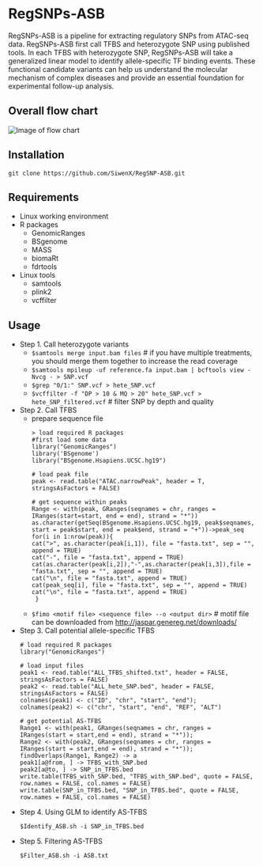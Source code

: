 # RegSNPs-ASB
RegSNPs-ASB is a pipeline for extracting regulatory SNPs from ATAC-seq data. RegSNPs-ASB first call TFBS and heterozygote SNP using published tools. In each TFBS with heterozygote SNP, RegSNPs-ASB will take a generalized linear model to identify allele-specific TF binding events. These functional candidate variants can help us understand the molecular mechanism of complex diseases and provide an essential foundation for experimental follow-up analysis.
## Overall flow chart
![Image of flow chart](https://github.com/SiwenX/RegSNP-ASB/blob/master/Figures/Fig2.png)
## Installation
`git clone https://github.com/SiwenX/RegSNP-ASB.git`
## Requirements
  - Linux working environment 
  - R packages
      - GenomicRanges
      - BSgenome
      - MASS
      - biomaRt
      - fdrtools
  - Linux tools
      - samtools
      - plink2
      - vcffilter
## Usage
  - Step 1. Call heterozygote variants
    - `$samtools merge input.bam files` # if you have multiple treatments, you should merge them together to increase the read coverage
    - `$samtools mpileup -uf reference.fa input.bam | bcftools view -Nvcg - > SNP.vcf`
    - `$grep "0/1:" SNP.vcf > hete_SNP.vcf`
    - `$vcffilter -f "DP > 10 & MQ > 20" hete_SNP.vcf > hete_SNP_filtered.vcf` # filter SNP by depth and quality
  - Step 2. Call TFBS
    - prepare sequence file
      ```
      > load required R packages
      #first load some data
      library("GenomicRanges")
      library('BSgenome')
      library("BSgenome.Hsapiens.UCSC.hg19")
      
      # load peak file
      peak <- read.table("ATAC.narrowPeak", header = T, stringsAsFactors = FALSE)
      
      # get sequence within peaks
      Range <- with(peak, GRanges(seqnames = chr, ranges = IRanges(start=start, end = end), strand = "*"))
      as.character(getSeq(BSgenome.Hsapiens.UCSC.hg19, peak$seqnames, start = peak$start, end = peak$end, strand = "+"))->peak_seq
      for(i in 1:nrow(peak)){
      cat(">", as.character(peak[i,1]), file = "fasta.txt", sep = "", append = TRUE)
      cat("-", file = "fasta.txt", append = TRUE)
      cat(as.character(peak[i,2]),"-",as.character(peak[i,3]),file = "fasta.txt", sep = "", append = TRUE)
      cat("\n", file = "fasta.txt", append = TRUE)
      cat(peak_seq[i], file = "fasta.txt", sep = "", append = TRUE)
      cat("\n", file = "fasta.txt", append = TRUE)
       }
      ``` 
    - `$fimo <motif file> <sequence file> --o <output dir>` # motif file can be downloaded from http://jaspar.genereg.net/downloads/ 
  - Step 3. Call potential allele-specific TFBS
    ```
    # load required R packages
    library("GenomicRanges") 
    
    # load input files
    peak1 <- read.table("ALL_TFBS_shifted.txt", header = FALSE, stringsAsFactors = FALSE)
    peak2 <- read.table("ALL_hete_SNP.bed", header = FALSE, stringsAsFactors = FALSE)
    colnames(peak1) <- c("ID", "chr", "start", "end");
    colnames(peak2) <- c("chr", "start", "end", "REF", "ALT")
    
    # get potential AS-TFBS
    Range1 <- with(peak1, GRanges(seqnames = chr, ranges = IRanges(start = start,end = end), strand = "*"));
    Range2 <- with(peak2, GRanges(seqnames = chr, ranges = IRanges(start = start,end = end), strand = "*"));
    findOverlaps(Range1, Range2) -> a
    peak1[a@from, ] -> TFBS_with_SNP.bed
    peak2[a@to, ] -> SNP_in_TFBS.bed
    write.table(TFBS_with_SNP.bed, "TFBS_with_SNP.bed", quote = FALSE, row.names = FALSE, col.names = FALSE)
    write.table(SNP_in_TFBS.bed, "SNP_in_TFBS.bed", quote = FALSE, row.names = FALSE, col.names = FALSE)
    ```
  - Step 4. Using GLM to identify AS-TFBS
    ```
    $Identify_ASB.sh -i SNP_in_TFBS.bed
    ```
  - Step 5. Filtering AS-TFBS
    ```
    $Filter_ASB.sh -i ASB.txt
    ```
